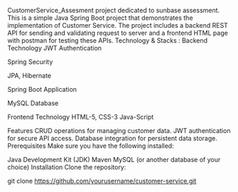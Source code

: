 CustomerService_Assesment
project dedicated to sunbase assessment. This is a simple Java Spring Boot project that demonstrates the implementation of Customer Service. The project includes a backend REST API for sending and validating request to server and a frontend HTML page with postman for testing these APIs. Technology & Stacks : Backend Technology JWT Authentication

Spring Security

JPA, Hibernate

Spring Boot Application

MySQL Database

Frontend Technology HTML-5, CSS-3 Java-Script

Features
CRUD operations for managing customer data.
JWT authentication for secure API access.
Database integration for persistent data storage.
Prerequisites
Make sure you have the following installed:

Java Development Kit (JDK)
Maven
MySQL (or another database of your choice)
Installation
Clone the repository:

git clone https://github.com/yourusername/customer-service.git
